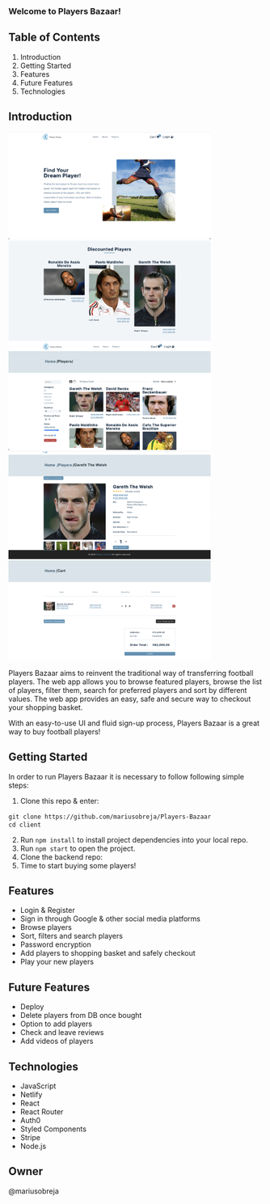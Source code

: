 ### Welcome to Players Bazaar!

## Table of Contents

1. Introduction
2. Getting Started
3. Features
4. Future Features
5. Technologies

## Introduction

[<Img src="./client/src/assets/homePage.png" width="400px"/>][players-bazaar]
[<Img src="./client/src/assets/featuredPlayers.png" width="400px"/>][players-bazaar]
[<Img src="./client/src/assets/players.png" width="400px"/>][players-bazaar]
[<Img src="./client/src/assets/individualPlayer.png" width="400px"/>][players-bazaar]
[<Img src="./client/src/assets/basket.png" width="400px"/>][players-bazaar]

Players Bazaar aims to reinvent the traditional way of transferring football players. The web app allows you to browse featured players, browse the list of players, filter them, search for preferred players and sort by different values. The web app provides an easy, safe and secure way to checkout your shopping basket.

With an easy-to-use UI and fluid sign-up process, Players Bazaar is a great way to buy football players!

## Getting Started

In order to run Players Bazaar it is necessary to follow following simple steps:

1. Clone this repo & enter:

```
git clone https://github.com/mariusobreja/Players-Bazaar
cd client
```

2. Run `npm install` to install project dependencies into your local repo.
3. Run `npm start` to open the project.
4. Clone the backend repo:
5. Time to start buying some players!

## Features

- Login & Register
- Sign in through Google & other social media platforms
- Browse players
- Sort, filters and search players
- Password encryption
- Add players to shopping basket and safely checkout
- Play your new players

## Future Features

- Deploy
- Delete players from DB once bought
- Option to add players
- Check and leave reviews
- Add videos of players

## Technologies

- JavaScript
- Netlify
- React
- React Router
- Auth0
- Styled Components
- Stripe
- Node.js


## Owner

@mariusobreja


[players-bazaar]: https://github.com/mariusobreja/Players-Bazaar
